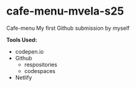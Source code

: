 # cafe-menu-mvela-s25
Cafe-menu 
My first Github submission by myself

**Tools Used:**
* codepen.io
* Github
    * respositories 
    * codespaces 
* Netlify